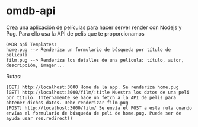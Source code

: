 # omdb-api

Crea una aplicación de películas para hacer server render con Nodejs y Pug. Para ello usa la API de pelis que te proporcionamos

    OMDB api Templates:
    home.pug --> Renderiza un formulario de búsqueda por título de película
    film.pug --> Renderiza los detalles de una película: título, autor, descripción, imagen...

Rutas:

    [GET] http://localhost:3000 Home de la app. Se renderiza home.pug
    [GET] http://localhost:3000/film/:title Muestra los datos de una peli por título. Internamente se hace un fetch a la API de pelis para obtener dichos datos. Debe renderizar film.pug
    [POST] http://localhost:3000/film/ Se envía el POST a esta ruta cuando envías el formulario de búsqueda de peli de home.pug. Puede ser de ayuda usar res.redirect()

